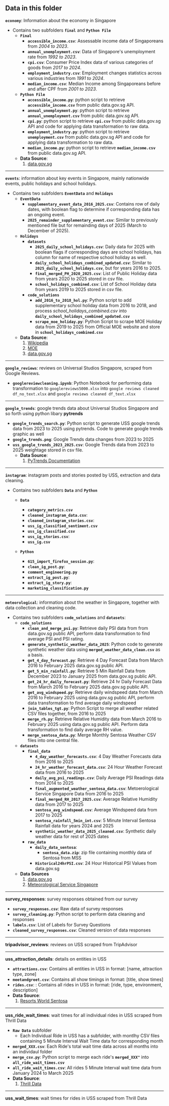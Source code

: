 ## Data in this folder

**`economy`**: Information about the economy in Singapore
- Contains two subfolders **`final`** and **`Python File`**  
    - **`Final`** 
        - **`accessible_income.csv`**: Assessable income data of Singaporeans from *2004 to 2023*.
        - **`annual_unemployment.csv`**: Data of Singapore's unemployment rate from *1992 to 2023*.
        - **`cpi.csv`**: Consumer Price Index data of various categories of goods from *2017 to 2024*.
        - **`employment_industry.csv`**: Employment changes statistics across various industries from *1991 to 2024*.
        - **`median_income.csv`**: Median Income among Singaporeans before and after CPF from *2001 to 2023*.
    - **`Python File`** 
        - **`accessible_income.py`**: python script to retrieve **`accessible_income.csv`** from public data.gov.sg API.
        - **`annual_unemployment.py`**: python script to retrieve **`annual_unemployment.csv`** from public data.gov.sg API.
        - **`cpi.py`**: python script to retrieve **`cpi.csv`** from public data.gov.sg API and code for applying data transformation to raw data.
        - **`employment_industry.py`**: python script to retrieve **`unemployment.csv`** from public data.gov.sg API and code for applying data transformation to raw data.
        - **`median_income.py`**: python script to retrieve **`median_income.csv`** from public data.gov.sg API.
    - **Data Source**: 
        1. [data.gov.sg](https://data.gov.sg/)

---

**`events`**: information about key events in Singapore, mainly nationwide events, public holidays and school holidays. 
- Contains two subfolders **`EventData`** and **`Holidays`**
    - **`EventData`** 
        - **`supplementary_event_data_2016_2025.csv`**: Contains row of daily dates, with boolean flag to determine if corresponding data has an ongoing event.
        - **`2025_remainder_supplementary_event.csv`**: Similar to previously mentioned file but for remainding days of 2025 (March to December of 2025).
    - **`Holidays`** 
        - **`datasets`**
            - **`2025_daily_school_holidays.csv`**: Daily data for 2025 with boolean flags if corresponding days are school holidays, has column for name of respective school holiday as well.
            - **`daily_school_holidays_combined_updated.csv`**: Similar to **`2025_daily_school_holidays.csv`**, but for years 2016 to 2025.
            - **`final_merged_PH_2020_2025.csv`**: List of Public Holiday data from years 2020 to 2025 stored in csv file.
            - **`school_holidays_combined.csv`**: List of School Holiday data from years 2019 to 2025 stored in csv file.
        - **`code_solutions`**
            - **`add_2016_to_2018_hol.py`**: Python script to add supplementary school holiday data from 2016 to 2018, and process *school_holidays_combined.csv* into **`daily_school_holidays_combined_updated.csv`**
            - **`scrape_moe_holiday.py`**: Python Script to scrape MOE Holiday data from 2019 to 2025 from Official MOE website and store in **`school_holidays_combined.csv`**
    - **Data Source**: 
        1. [Wikipedia](https://en.wikipedia.org/wiki/Main_Page)
        2. [MOE](https://www.moe.gov.sg/calendar)
        3. [data.gov.sg](https://data.gov.sg/)

---

**`google_reviews`**: reviews on Universal Studios Singapore, scraped from Google Reviews.
- **`googlereviewcleaning.ipynb`**: Python Notebook for performing data transformation to `googlereviews5000.xlsx` into `google reviews cleaned df_no_text.xlsx` and `google reviews cleaned df_text.xlsx`

---

**`google_trends`**: google trends data about Universal Studios Singapore and so forth using python libary **pytrends**
- **`google_trends_search.py`**: Python script to generate USS google trends data from 2023 to 2025 using pytrends. Code to generate google trends graphic as well
- **`google_trends.png`**: Google Trends data changes from 2023 to 2025 
- **`uss_google_trends_2023_2025.csv`**: Google Trends data from 2023 to 2025 weightage stored in csv file.
    - **Data Source**:
        1. [PyTrends Documentation](https://pypi.org/project/pytrends/)

---        

**`instagram`**: instagram posts and stories posted by USS, extraction and data cleaning.
- Contains two subfolders **`Data`** and **`Python`**
    - **`Data`**
        - **`category_metrics.csv`**
        - **`cleaned_instagram_data.csv`**:
        - **`cleaned_instagram_stories.csv`**:
        - **`uss_ig_classified_sentiment.csv`** 
        - **`uss_ig_classified.csv`**
        - **`uss_ig_stories.csv`**:
        - **`uss_ig.csv`**
        
    - **`Python`**
        - **`615_import_firefox_session.py`**:
        - **`clean_ig_post.py`**:
        - **`comment_engineering.py`**
        - **`extract_ig_post.py`**:
        - **`extract_ig_story.py`**:
        - **`marketing_classification.py`**
    
---

**`meteorological`**: information about the weather in Singapore, together with data collection and cleaning code.
- Contains two subfolders **`code_solutions`** and **`datasets`**:
    - **`code_solutions`**
        - **`clean_and_merge_psi.py`**: Retrieve daily PSI data from from data.gov.sg public API, perform data transformation to find average PSI and PSI rating.
        - **`generate_synthetic_weather_data_2025`**: Python code to generate synthetic weather data using **`merged_weather_data_clean.csv`** as a basis.
        - **`get_4_day_forecast.py`**: Retrieve 4 Day Forecast Data from March 2016 to February 2025 data.gov.sg public API.
        - **`get_5_min_rainfall.py`**: Retrieve 5 Min Rainfall Data from December 2023 to January 2025 from data.gov.sg public API.
        - **`get_24_hr_daily_forecast.py`**: Retrieve 24 hr Daily Forecast Data from March 2016 to February 2025 data.gov.sg public API.
        - **`get_avg_windspeed.py`**: Retrieve daily windspeed data from March 2016 to February 2025 using data.gov.sg public API, perform data transformation to find average daily windspeed
        - **`join_tables_tgt.py`**: Python Script to merge all weather related CSV files together, from 2016 to 2025
        - **`merge_rh.py`**: Retrieve Relative Humidity data from March 2016 to February 2025 using data.gov.sg public API. Perform data transformation to find daily average RH value.
        - **`merge_sentosa_data.py`**: Merge Monthly Sentosa Weather CSV files into one central file. 
    - **`datasets`**
        - **`final_data`**
            - **`4_day_weather_forecasts.csv`**: 4 Day Weather Forecasts data from 2016 to 2025
            - **`24_hr_weather_forecast_data.csv`**: 24 Hour Weather Forecast data from 2016 to 2025
            - **`daily_avg_psi_readings.csv`**: Daily Average PSI Readings data from 2014 to 2025
            - **`final_augmented_weather_sentosa_data.csv`**: Metoerological Service Singapore Data from 2016 to 2025
            - **`final_merged_RH_2017_2025.csv`**: Average Relative Humidity data from 2017 to 2025
            - **`sentosa_avg_windspeed.csv`**: Average Windspeed data from 2017 to 2025
            - **`sentosa_rainfall_5min_int.csv`**: 5 Minute Interval Sentosa Rainfall data for years 2024 and 2025
            - **`synthetic_weather_data_2025_cleaned.csv`**: Synthetic daily weather data for rest of 2025 dates
        - **`raw_data`**
            - **`daily_data_sentosa`**:
                - **`sentosa_data.zip`**: zip file containing monthly data of Sentosa from MSS
            - **`Historical24hrPSI.csv`**: 24 Hour Historical PSI Values from data.gov.sg
    - **Data Sources**
        1. [data.gov.sg](https://data.gov.sg/)
        2. [Meteorological Service Singapore](https://www.weather.gov.sg/climate-historical-daily/)

---

**survey_responses**: survey responses obtained from our survey  
- **`survey_responses.csv`**: Raw data of survey responses
- **`survey_cleaning.py`**: Python script to perform data cleaning and responses 
- **`labels.csv`**: List of Labels for Survey Questions
- **`cleaned_survey_responses.csv`**: Cleaned version of data responses

---

**tripadvisor_reviews**: reviews on USS scraped from TripAdvisor  

---

**uss_attraction_details**: details on entities in USS  
- **`attractions.csv`**: Contains all entities in USS in format: [name, attraction type, zone]
- **`meetandgreet.csv`**: Contains all show timings in format: [title, show times]
- **`rides.csv`**: : Contains all rides in USS in format: [ride, type, environment, description]
- **Data Source**:
    1. [Resorts World Sentosa](https://www.rwsentosa.com/en/Play/universal-studios-singapore)

---


**uss_ride_wait_times**: wait times for all individual rides in USS scraped from Thrill Data
- **`Raw Data`** subfolder
    - Each Individual Ride in USS has a subfolder, with montlhy CSV files containing 5 Minute Interval Wait Time data for corresponding month
- **`merged_XXX.csv`**: Each Ride's total wait time data across all months into an individaul folder
- **`merge_csv.py`**: Python script to merge each ride's **`merged_XXX"`** into **`all_ride_wait_times.csv`**
- **`all_ride_wait_times.csv`**: All rides 5 Minute Interval wait time data from January 2024 to March 2025
- **Data Source**:
    1. [Thrill Data](https://www.thrill-data.com/waits/park/unit/universal-studios-singapore/)

---

**uss_wait_times**: wait times for rides in USS scraped from Thrill Data  
